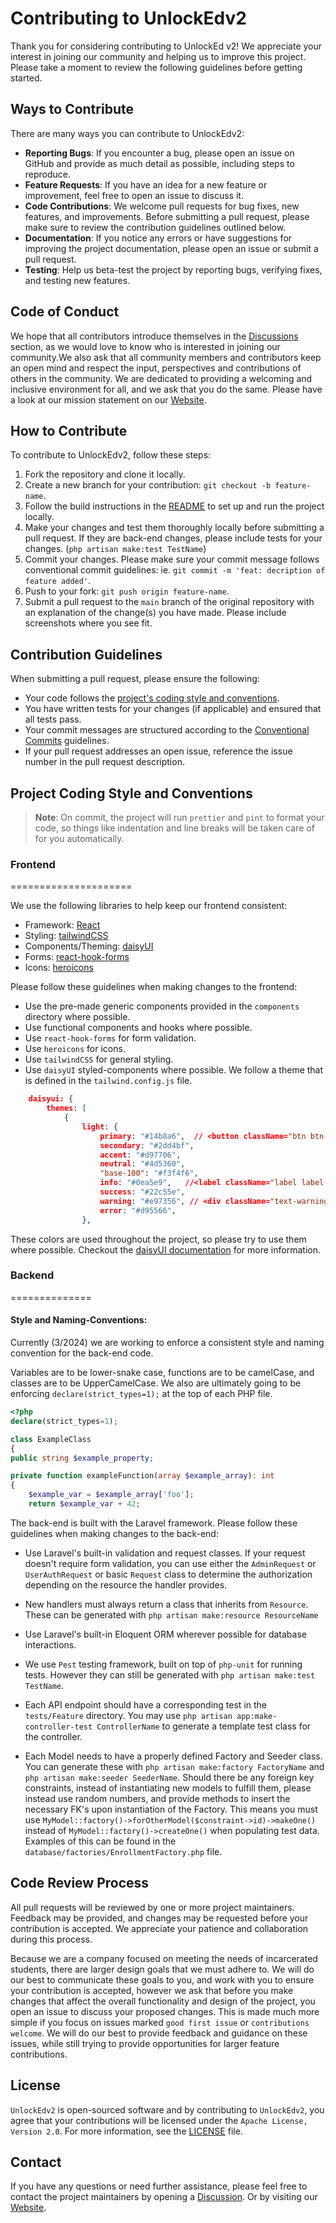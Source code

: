 # Contributing to UnlockEdv2

Thank you for considering contributing to UnlockEd v2! We appreciate your interest in joining our community and helping us to improve this project. Please take a moment to review the following guidelines before getting started.

## Ways to Contribute

There are many ways you can contribute to UnlockEdv2:

-   **Reporting Bugs**: If you encounter a bug, please open an issue on GitHub and provide as much detail as possible, including steps to reproduce.
-   **Feature Requests**: If you have an idea for a new feature or improvement, feel free to open an issue to discuss it.
-   **Code Contributions**: We welcome pull requests for bug fixes, new features, and improvements. Before submitting a pull request, please make sure to review the contribution guidelines outlined below.
-   **Documentation**: If you notice any errors or have suggestions for improving the project documentation, please open an issue or submit a pull request.
-   **Testing**: Help us beta-test the project by reporting bugs, verifying fixes, and testing new features.

## Code of Conduct

We hope that all contributors introduce themselves in the [Discussions](https://github.com/UnlockedLabs/UnlockEdv2/discussions) section, as we would love to know who is interested in joining our community.We also ask that all community members and contributors keep an open mind and respect the input, perspectives and contributions of others in the community. We are dedicated to providing a welcoming and inclusive environment for all, and we ask that you do the same. Please have a look at our mission statement on our [Website](https://www.unlockedlabs.org/mission).

## How to Contribute

To contribute to UnlockEdv2, follow these steps:

1. Fork the repository and clone it locally.
2. Create a new branch for your contribution: `git checkout -b feature-name`.
3. Follow the build instructions in the [README](./README.md) to set up and run the project locally.
4. Make your changes and test them thoroughly locally before submitting a pull request. If they are back-end changes, please include tests for your changes. (`php artisan make:test TestName`)
5. Commit your changes. Please make sure your commit message follows conventional commit guidelines: ie. `git commit -m 'feat: decription of feature added'`.
6. Push to your fork: `git push origin feature-name`.
7. Submit a pull request to the `main` branch of the original repository with an explanation of the change(s) you have made. Please include screenshots where you see fit.

## Contribution Guidelines

When submitting a pull request, please ensure the following:

-   Your code follows the [project's coding style and conventions](#project-coding-style-and-conventions).
-   You have written tests for your changes (if applicable) and ensured that all tests pass.
-   Your commit messages are structured according to the [Conventional Commits](https://www.conventionalcommits.org/en/v1.0.0/) guidelines.
-   If your pull request addresses an open issue, reference the issue number in the pull request description.

## Project Coding Style and Conventions

> **Note**: On commit, the project will run `prettier` and `pint` to format your code, so things like indentation and line breaks will be taken care of for you automatically.

### Frontend

=====================

We use the following libraries to help keep our frontend consistent:

-   Framework: [React](https://react.dev/blog/2023/03/16/introducing-react-dev)
-   Styling: [tailwindCSS](https://tailwindcss.com/)
-   Components/Theming: [daisyUI](https://daisyui.com/)
-   Forms: [react-hook-forms](https://react-hook-form.com/)
-   Icons: [heroicons](https://heroicons.com/)

Please follow these guidelines when making changes to the frontend:

-   Use the pre-made generic components provided in the `components` directory where possible.
-   Use functional components and hooks where possible.
-   Use `react-hook-forms` for form validation.
-   Use `heroicons` for icons.
-   Use `tailwindCSS` for general styling.
-   Use `daisyUI` styled-components where possible. We follow a theme that is defined in the `tailwind.config.js` file.

```json
    daisyui: {
        themes: [
            {
                light: {
                    primary: "#14b8a6",  // <button className="btn btn-primary">
                    secondary: "#2dd4bf",
                    accent: "#d97706",
                    neutral: "#4d5360",
                    "base-100": "#f3f4f6",
                    info: "#0ea5e9",   //<label className="label label-info">
                    success: "#22c55e",
                    warning: "#e97356", // <div className="text-warning text-lg">
                    error: "#d95566",
                },
```

These colors are used throughout the project, so please try to use them where possible.
Checkout the [daisyUI documentation](https://daisyui.com/docs) for more information.

### Backend

==============

#### Style and Naming-Conventions:

Currently (3/2024) we are working to enforce a consistent style and naming convention for the back-end code.

Variables are to be lower-snake case, functions are to be camelCase, and classes are to be UpperCamelCase.
We also are ultimately going to be enforcing `declare(strict_types=1);` at the top of each PHP file.

```php
<?php
declare(strict_types=1);

class ExampleClass
{
public string $example_property;

private function exampleFunction(array $example_array): int
{
    $example_var = $example_array['foo'];
    return $example_var + 42;
```

The back-end is built with the Laravel framework. Please follow these guidelines when making changes to the back-end:

-   Use Laravel's built-in validation and request classes. If your request doesn't require form validation, you can use either the `AdminRequest` or `UserAuthRequest`
    or basic `Request` class to determine the authorization depending on the resource the handler provides.

-   New handlers must always return a class that inherits from `Resource`. These can be generated with `php artisan make:resource ResourceName`

-   Use Laravel's built-in Eloquent ORM wherever possible for database interactions.

-   We use `Pest` testing framework, built on top of `php-unit` for running tests. However they can still be generated with `php artisan make:test TestName`.

-   Each API endpoint should have a corresponding test in the `tests/Feature` directory. You may use `php artisan app:make-controller-test ControllerName` to generate
    a template test class for the controller.

-   Each Model needs to have a properly defined Factory and Seeder class. You can generate these with `php artisan make:factory FactoryName` and `php artisan make:seeder SeederName`.
    Should there be any foreign key constraints, instead of instantiating new models to fulfill them, please instead use random numbers, and provide methods to insert the necessary
    FK's upon instantiation of the Factory. This means you must use `MyModel::factory()->forOtherModel($constraint->id)->makeOne()` instead of `MyModel::factory()->createOne()` when
    populating test data. Examples of this can be found in the `database/factories/EnrollmentFactory.php` file.

## Code Review Process

All pull requests will be reviewed by one or more project maintainers. Feedback may be provided, and changes may be requested before your contribution is accepted. We appreciate your patience and collaboration during this process.

Because we are a company focused on meeting the needs of incarcerated students, there are larger design goals that we must adhere to. We will do our best to communicate these goals to you, and work with you to ensure your contribution is accepted, however we ask that before you make changes that affect the overall functionality and design of the project, you open an issue to discuss your proposed changes.
This is made much more simple if you focus on issues marked `good first issue` or `contributions welcome`. We will do our best to provide feedback and guidance on these issues, while still trying to provide opportunities for larger feature contributions.

## License

`UnlockEdv2` is open-sourced software and by contributing to `UnlockEdv2`, you agree that your contributions will be licensed under the `Apache License, Version 2.0`. For more information, see the [LICENSE](./LICENSE) file.

## Contact

If you have any questions or need further assistance, please feel free to contact the project maintainers by opening a [Discussion](https://github.com/UnlockedLabs/UnlockEdv2/discussions). Or by visiting our [Website](https://www.unlockedlabs.org/contact).
